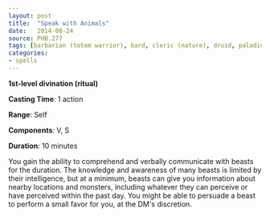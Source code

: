 ```yaml
---
layout: post
title:  "Speak with Animals"
date:   2014-08-24
source: PHB.277
tags: [barbarian (totem warrior), bard, cleric (nature), druid, paladin (ancients), ranger, level1, ritual, divination]
categories:
- spells
---
```


**1st-level divination (ritual)**

**Casting Time**: 1 action

**Range**: Self

**Components**: V, S

**Duration**: 10 minutes

You gain the ability to comprehend and verbally communicate with beasts for the duration. The knowledge and awareness of many beasts is limited by their intelligence, but at a minimum, beasts can give you information about nearby locations and monsters, including whatever they can perceive or have perceived within the past day. You might be able to persuade a beast to perform a small favor for you, at the DM's discretion.
